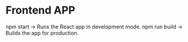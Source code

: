 # Frontend APP

npm start → Runs the React app in development mode.
npm run build → Builds the app for production.

